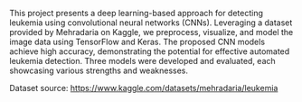 This project presents a deep learning-based approach for detecting leukemia using convolutional neural networks (CNNs). Leveraging a dataset provided by Mehradaria on Kaggle, we preprocess, visualize, and model the image data using TensorFlow and Keras. The proposed CNN models achieve high accuracy, demonstrating the potential for effective automated leukemia detection. Three models were developed and evaluated, each showcasing various strengths and weaknesses.




Dataset source: https://www.kaggle.com/datasets/mehradaria/leukemia

